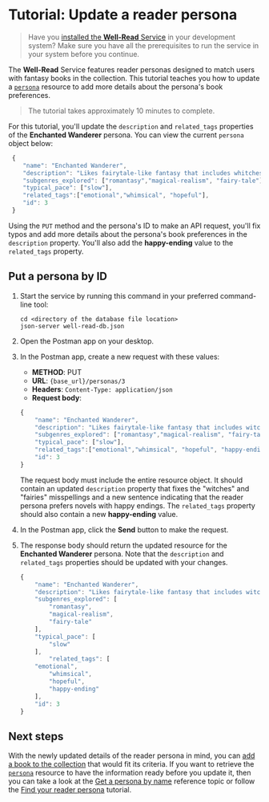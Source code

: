 # Tutorial: Update a reader persona

> Have you [installed the **Well-Read** Service](../service-prerequisites.md) in your development system?
> Make sure you have all the prerequisites to run the service in your system before you continue.

The **Well-Read** Service features reader personas designed to match users with fantasy books in the collection.
This tutorial teaches you how to update a [`persona`](../api/persona.md) resource to add more details about the persona's book preferences.

>The tutorial takes approximately 10 minutes to complete.

For this tutorial, you'll update the `description` and `related_tags` properties of the **Enchanted Wanderer** persona.
You can view the current `persona` object below:

```js
 {
    "name": "Enchanted Wanderer",
    "description": "Likes fairytale-like fantasy that includes whitches, faries, or other creatures, often related to romance",
    "subgenres_explored": ["romantasy","magical-realism", "fairy-tale"],
    "typical_pace": ["slow"],
    "related_tags":["emotional","whimsical", "hopeful"],
    "id": 3
 }
 ```

Using the `PUT` method and the persona's ID to make an API request, you'll fix typos and add more details about the persona's book preferences in the `description` property. You'll also add the **happy-ending** value to the `related_tags` property.

## Put a persona by ID

1. Start the service by running this command in your preferred command-line tool:

    ```shell
    cd <directory of the database file location>
    json-server well-read-db.json
    ```

2. Open the Postman app on your desktop.
3. In the Postman app, create a new request with these values:
    * **METHOD**: PUT
    * **URL**: `{base_url}/personas/3`
    * **Headers**: `Content-Type: application/json`
    * **Request body**:

    ```js
    {
        "name": "Enchanted Wanderer",
        "description": "Likes fairytale-like fantasy that includes witches, fairies, or other creatures, often related to romance. Novels usually have a happy ending.",
        "subgenres_explored": ["romantasy","magical-realism", "fairy-tale"],
        "typical_pace": ["slow"],
        "related_tags":["emotional","whimsical", "hopeful", "happy-ending"],
        "id": 3
    }
    ```

    The request body must include the entire resource object. It should contain an updated `description` property that fixes the "witches" and "fairies" misspellings and a new sentence indicating that the reader persona prefers novels with happy endings. The `related_tags` property should also contain a new **happy-ending** value.

4. In the Postman app, click the **Send** button to make the request.
5. The response body should return the updated resource for the **Enchanted Wanderer** persona.
   Note that the `description` and `related_tags` properties should be updated with your changes.

    ```js
    {
        "name": "Enchanted Wanderer",
        "description": "Likes fairytale-like fantasy that includes witches, fairies, or other creatures, often related to romance. Novels usually have a happy ending.",
        "subgenres_explored": [
            "romantasy",
            "magical-realism",
            "fairy-tale"
        ],
        "typical_pace": [
            "slow"
        ],
            "related_tags": [
        "emotional",
            "whimsical",
            "hopeful",
            "happy-ending"
        ],
        "id": 3
    }
    ```

## Next steps

With the newly updated details of the reader persona in mind, you can [add a book to the collection](add-a-book-to-the-collection.md) that would fit its criteria.
If you want to retrieve the [`persona`](../api/persona.md) resource to have the information ready before you update it, then you can take a look at the [Get a persona by name](../api/personas-get-a-persona-by-name.md) reference topic or follow the [Find your reader persona](find-your-reader-persona.md) tutorial.
